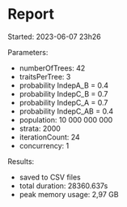 # Report

Started: 2023-06-07 23h26


Parameters:

- numberOfTrees: 42
- traitsPerTree: 3
- probability IndepA_B = 0.4
- probability IndepC_B = 0.7
- probability IndepC_A = 0.7
- probability IndepC_AB = 0.4
- population: 10 000 000 000
- strata: 2000
- iterationCount: 24
- concurrency: 1


Results:

- saved to CSV files
- total duration: 28360.637s
- peak memory usage: 2,97 GB
